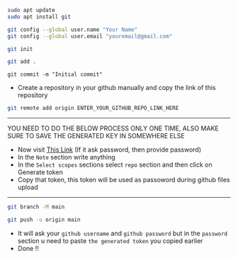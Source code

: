 ```bash
sudo apt update
sudo apt install git
```
```bash
git config --global user.name "Your Name"
git config --global user.email "youremail@gmail.com"
```
```bash
git init
```
```bash
git add .
```
```
git commit -m "Initial commit"
```
- Create a repository in your github manually and copy the link of this repository
```bash
git remote add origin ENTER_YOUR_GITHUB_REPO_LINK_HERE
```
---
YOU NEED TO DO THE BELOW PROCESS ONLY ONE TIME, ALSO MAKE SURE TO SAVE THE GENERATED KEY IN SOMEWHERE ELSE
- Now visit [This Link](https://github.com/settings/tokens/new) (If it ask password, then provide password)
- In the `Note` section write anything
- In the `Select scopes` sections select `repo` section and then click on Generate token
- Copy that token, this token will be used as passoword during github files upload
---
```bash
git branch -M main
```
```bash
git push -u origin main
```
- It will ask your `github username` and `github password` but in the `password` section u need to paste `the generated token` you copied earlier
- Done !!
